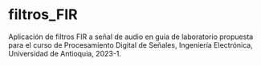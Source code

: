 # filtros_FIR
Aplicación de filtros FIR a señal de audio en guía de laboratorio propuesta para el curso de Procesamiento Digital de Señales, Ingeniería Electrónica, Universidad de Antioquia, 2023-1.
